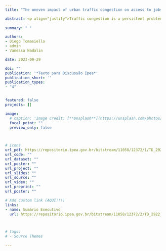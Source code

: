 ```yaml
---
title: "The uneven impact of urban traffic congestion on access to jobs [PORT]"

abstract: <p align="justify">Traffic congestion is a persistent problem in large metropolises and increasingly common in medium and large cities. Several studies have analyzed the negative effects of congestion in terms of economic productivity loss, increased environmental pollution, and negative health consequences. However, less attention has been given to the impact of congestion on the population’s ease of accessing job opportunities, and which income groups are most affected by congestion. This study estimates the impacts of congestion on access to job opportunities in the twenty largest cities in Brazil and examines how people of different income levels and neighborhoods are impacted by congestion. The study compares the number of jobs accessible by car within a 15 to 45 minute travel time interval during the morning peak period and in free-flowing traffic, based on historical information about traffic speeds from high-resolution GPS data. The results show that the municipalities of São Paulo (São Paulo), Rio de Janeiro (Rio de Janeiro), and Brasília (Distrito Federal) have the highest levels of congestion, causing an average reduction in the number of accessible jobs between 40.7% and 24.6%. Meanwhile, the municipalities of Goiânia (Goiás), Campo Grande (Mato Grosso do Sul), and São Gonçalo (Rio de Janeiro) are the least impacted by congestion (with a reduction between 3.2% and 0.6% in job accessibility). People with low income tend to be the most affected, experiencing a decrease of more than 50.0% in the number of accessible jobs during peak time compared to free-flowing traffic. The results raise implications for policies aimed at reducing the inequalities in the impacts of congestion on access to job opportunities, and can inform municipal transportation, housing, and land-use plans.</p>
  
summary: " "

authors:
- Diego Tomasiello
- admin
- Vanessa Nadalin

date: 2023-09-29

doi: ""
publication: '*Texto para Discussão Ipea*'
publication_short: ''
publication_types:
- "4"


featured: false
projects: []

image:
  # caption: 'Image credit: [**Unsplash**](https://unsplash.com/photos/jdD8gXaTZsc)'
  focal_point: ""
  preview_only: false


  
# icons
url_pdf: https://repositorio.ipea.gov.br/bitstream/11058/12372/1/TD_2922_web.pdf
url_code: ""
url_dataset: ""
url_poster: ""
url_project: ""
url_slides: ""
url_source: ""
url_video: ""
url_preprint: ""
url_poster: ""

# Add custom link (AQUI!!!)
links:
- name: Sumário Executivo
  url: https://repositorio.ipea.gov.br/bitstream/11058/12372/2/TD_2922_sumex.pdf



# tags:
# - Source Themes

---
```

